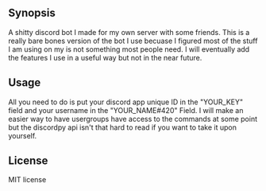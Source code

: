 ## Synopsis

A shitty discord bot I made for my own server with some friends. This is a really bare bones version of the bot I use becuase I figured most of the stuff I am using on my is not something most people need. I will eventually add the features I use in a useful way but not in the near future.

## Usage

All you need to do is put your discord app unique ID in the "YOUR_KEY" field and your username in the "YOUR_NAME#420" Field. I will make an easier way to have usergroups have access to the commands at some point but the discordpy api isn't that hard to read if you want to take it upon yourself.

## License

MIT license
